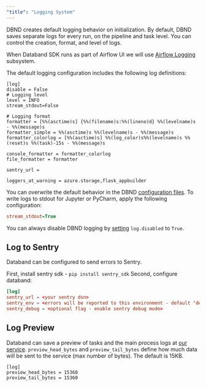 ```yaml
---
"title": "Logging System"
---
```

DBND creates default logging behavior on initialization. By default, DBND saves separate logs for every run, on the pipeline and task level. You can control the creation, format, and level of logs.

When Databand SDK runs as part of Airflow UI we will use [Airflow Logging](https://airflow.apache.org/docs/apache-airflow/stable/logging-monitoring/logging-tasks.html) subsystem.  

The default logging configuration includes the following log definitions:
```
[log]
disable = False
# Logging level
level = INFO
stream_stdout=False

# Logging format
formatter = [%%(asctime)s] {%%(filename)s:%%(lineno)d} %%(levelname)s - %%(message)s
formatter_simple = %%(asctime)s %%(levelname)s - %%(message)s
formatter_colorlog = [%%(asctime)s] %%(log_color)s%%(levelname)s %%(reset)s %%(task)-15s - %%(message)s

console_formatter = formatter_colorlog
file_formatter = formatter

sentry_url =

loggers_at_warning = azure.storage,flask_appbuilder
```

You can overwrite the default behavior in the DBND [configuration files](doc:dbnd-sdk-configuration).
To write logs to stdout for Jupyter or PyCharm, apply the following configuration:
```ini
stream_stdout=True
```

You can always disable DBND logging by [setting](doc:dbnd-sdk-configuration) `log.disabled` to `True`. 
## Log to Sentry

Databand can be configured to send errors to Sentry.

First, install sentry sdk - `pip install sentry_sdk`
Second, configure databand:

``` TOML
[log]
sentry_url = <your sentry dsn>
sentry_env = <errors will be reported to this environment - default "dev">
sentry_debug = <optional flag - enable sentry debug mode>
```

## Log Preview

Databand can save a preview of tasks and the main process logs at [our service](doc:monitoring). `preview_head_bytes` and `preview_tail_bytes` define how much data will be sent to the service (max number of bytes).  The default is 15KB.

```
[log]
preview_head_bytes = 15360
preview_tail_bytes = 15360
```